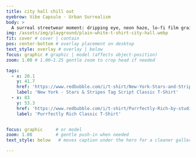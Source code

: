 ```yaml
---
title: city hall chill out
eyebrow: Vibe Capsule · Urban Surrealism
body: >
  A surreal streetwear moment: dripping eye, neon haze, lo-fi film grain…
img: /assets/img/playground/plain-white-t-shirt-city-hall.webp
fit: cover # cover | contain
pos: center-bottom # overlay placement on desktop
text_style: overlay # overlay | below
focus: graphic # graphic | model (affects object-position)
zoom: 1.00 # 1.00–1.25 gentle zoom to crop head if needed

tags:
  - x: 20.1
    y: 41.7
    href: 'https://www.redbubble.com/i/t-shirt/New-York-Stars-and-Stripes-Tag-Script-by-studioRich/116862448.IJ6L0'
    label: 'New York - Stars & Stripes Tag Script Classic T-Shirt'
  - x: 83
    y: 53.3
    href: 'https://www.redbubble.com/i/t-shirt/Purrfectly-Rich-by-studioRich/173229319.WFLAH'
    label: 'Purrfectly Rich Classic T-Shirt'


focus: graphic     # or model
zoom: 1.08         # gentle push-in when needed
text_style: below   # moves caption under the hero for a cleaner gallery vibe

---
```

